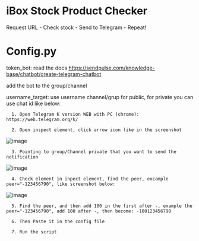 #  iBox Stock Product Checker
Request URL - Check stock - Send to Telegram - Repeat!
 
# Config.py

token_bot: read the docs https://sendpulse.com/knowledge-base/chatbot/create-telegram-chatbot 

add the bot to the group/channel

username_target: use username channel/grup for public, for private you can use chat id like below:

      1. Open Telegram K version WEB with PC (chrome): https://web.telegram.org/k/

      2. Open inspect element, click arrow icon like in the screenshot 

![image](https://user-images.githubusercontent.com/73378179/145967159-a5f7f6eb-1457-40aa-ab09-7169ec22571a.png)

      3. Pointing to group/Channel private that you want to send the notification
![image](https://user-images.githubusercontent.com/73378179/145967273-d1b228b3-618c-4446-bc16-e551f5748aed.png)

      4. Check element in inpect element, find the peer, excample peer="-123456790", like screenshot below:

![image](https://user-images.githubusercontent.com/73378179/145967456-55dcf4f1-4092-47f2-a623-96089ffb6638.png)         

      5. Find the peer, and then add 100 in the first after -, example the peer="-123456790", add 100 after -, then become: -100123456790

      6. Then Paste it in the config file

      7. Run the script
